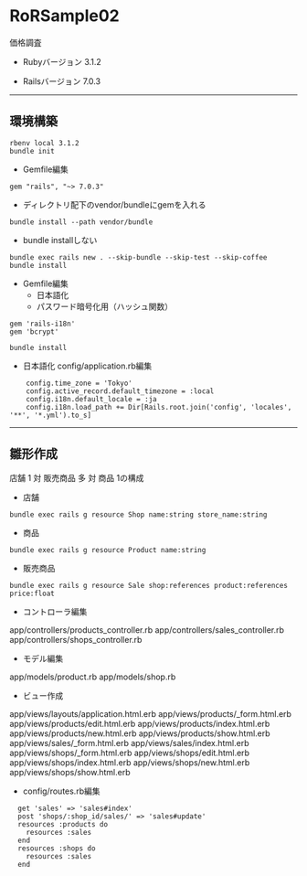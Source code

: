 # RoRSample02
価格調査

- Rubyバージョン
3.1.2

- Railsバージョン
7.0.3

---
## 環境構築

```
rbenv local 3.1.2
bundle init
```

- Gemfile編集

```
gem "rails", "~> 7.0.3"
```

- ディレクトリ配下のvendor/bundleにgemを入れる

```
bundle install --path vendor/bundle
```

- bundle installしない

```
bundle exec rails new . --skip-bundle --skip-test --skip-coffee
bundle install
```

- Gemfile編集
  - 日本語化
  - パスワード暗号化用（ハッシュ関数）

```
gem 'rails-i18n'
gem 'bcrypt'
```

```
bundle install
```

- 日本語化
config/application.rb編集

```
    config.time_zone = 'Tokyo'
    config.active_record.default_timezone = :local
    config.i18n.default_locale = :ja
    config.i18n.load_path += Dir[Rails.root.join('config', 'locales', '**', '*.yml').to_s]
```


---
## 雛形作成

店舗 1 対 販売商品 多 対 商品 1の構成


- 店舗

```
bundle exec rails g resource Shop name:string store_name:string
```

- 商品

```
bundle exec rails g resource Product name:string
```

- 販売商品

```
bundle exec rails g resource Sale shop:references product:references price:float
```


- コントローラ編集

app/controllers/products_controller.rb
app/controllers/sales_controller.rb
app/controllers/shops_controller.rb

- モデル編集

app/models/product.rb
app/models/shop.rb

- ビュー作成

app/views/layouts/application.html.erb
app/views/products/_form.html.erb
app/views/products/edit.html.erb
app/views/products/index.html.erb
app/views/products/new.html.erb
app/views/products/show.html.erb
app/views/sales/_form.html.erb
app/views/sales/index.html.erb
app/views/shops/_form.html.erb
app/views/shops/edit.html.erb
app/views/shops/index.html.erb
app/views/shops/new.html.erb
app/views/shops/show.html.erb


- config/routes.rb編集

```
  get 'sales' => 'sales#index'
  post 'shops/:shop_id/sales/' => 'sales#update'
  resources :products do 
    resources :sales
  end
  resources :shops do
    resources :sales
  end
```
